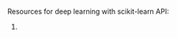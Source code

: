 Resources for deep learning with scikit-learn API:
1. [Use Keras Deep Learning Models with Scikit-Learn in Python]: https://machinelearningmastery.com/use-keras-deep-learning-models-scikit-learn-python/
